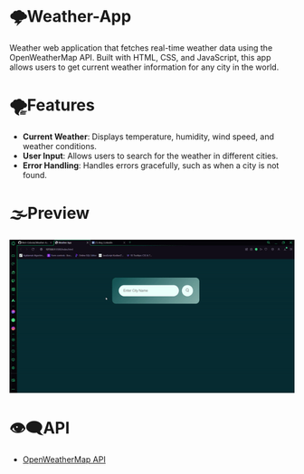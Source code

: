 # 🌩Weather-App
 Weather web application that fetches real-time weather data using the OpenWeatherMap API. Built with HTML, CSS, and JavaScript, this app allows users to get current weather information for any city in the world.


# 🌪Features
- **Current Weather**: Displays temperature, humidity, wind speed, and weather conditions.
- **User Input**: Allows users to search for the weather in different cities.
- **Error Handling**: Handles errors gracefully, such as when a city is not found.

# 🌫Preview
![](weather.gif)

# 👁‍🗨API
- [OpenWeatherMap API](https://openweathermap.org/api)
